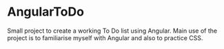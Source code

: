 # AngularToDo

Small project to create a working To Do list using Angular. 
Main use of the project is to familiarise myself with Angular and also to practice CSS.